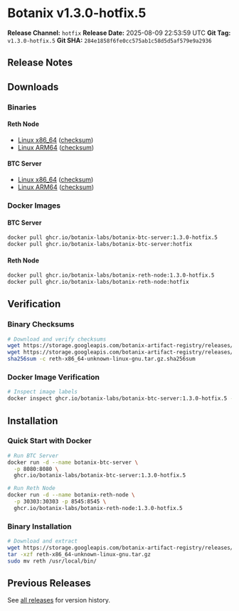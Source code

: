 # Botanix v1.3.0-hotfix.5

**Release Channel:** `hotfix`
**Release Date:** 2025-08-09 22:53:59 UTC
**Git Tag:** `v1.3.0-hotfix.5`
**Git SHA:** `284e1858f6fe0cc575ab1c58d5d5af579e9a2936`

## Release Notes



## Downloads

### Binaries

#### Reth Node
- [Linux x86_64](https://storage.googleapis.com/botanix-artifact-registry/releases/reth/hotfix/1.3.0-hotfix.5/reth-x86_64-unknown-linux-gnu.tar.gz) ([checksum](https://storage.googleapis.com/botanix-artifact-registry/releases/reth/hotfix/1.3.0-hotfix.5/reth-x86_64-unknown-linux-gnu.tar.gz.sha256sum))
- [Linux ARM64](https://storage.googleapis.com/botanix-artifact-registry/releases/reth/hotfix/1.3.0-hotfix.5/reth-aarch64-unknown-linux-gnu.tar.gz) ([checksum](https://storage.googleapis.com/botanix-artifact-registry/releases/reth/hotfix/1.3.0-hotfix.5/reth-aarch64-unknown-linux-gnu.tar.gz.sha256sum))

#### BTC Server
- [Linux x86_64](https://storage.googleapis.com/botanix-artifact-registry/releases/btc-server/hotfix/1.3.0-hotfix.5/btc-server-x86_64-unknown-linux-gnu.tar.gz) ([checksum](https://storage.googleapis.com/botanix-artifact-registry/releases/btc-server/hotfix/1.3.0-hotfix.5/btc-server-x86_64-unknown-linux-gnu.tar.gz.sha256sum))
- [Linux ARM64](https://storage.googleapis.com/botanix-artifact-registry/releases/btc-server/hotfix/1.3.0-hotfix.5/btc-server-aarch64-unknown-linux-gnu.tar.gz) ([checksum](https://storage.googleapis.com/botanix-artifact-registry/releases/btc-server/hotfix/1.3.0-hotfix.5/btc-server-aarch64-unknown-linux-gnu.tar.gz.sha256sum))

### Docker Images

#### BTC Server
```bash
docker pull ghcr.io/botanix-labs/botanix-btc-server:1.3.0-hotfix.5
docker pull ghcr.io/botanix-labs/botanix-btc-server:hotfix
```

#### Reth Node
```bash
docker pull ghcr.io/botanix-labs/botanix-reth-node:1.3.0-hotfix.5
docker pull ghcr.io/botanix-labs/botanix-reth-node:hotfix
```

## Verification

### Binary Checksums
```bash
# Download and verify checksums
wget https://storage.googleapis.com/botanix-artifact-registry/releases/reth/hotfix/1.3.0-hotfix.5/reth-x86_64-unknown-linux-gnu.tar.gz
wget https://storage.googleapis.com/botanix-artifact-registry/releases/reth/hotfix/1.3.0-hotfix.5/reth-x86_64-unknown-linux-gnu.tar.gz.sha256sum
sha256sum -c reth-x86_64-unknown-linux-gnu.tar.gz.sha256sum
```

### Docker Image Verification
```bash
# Inspect image labels
docker inspect ghcr.io/botanix-labs/botanix-btc-server:1.3.0-hotfix.5 --format='{{.Config.Labels}}'
```

## Installation

### Quick Start with Docker
```bash
# Run BTC Server
docker run -d --name botanix-btc-server \
  -p 8080:8080 \
  ghcr.io/botanix-labs/botanix-btc-server:1.3.0-hotfix.5

# Run Reth Node
docker run -d --name botanix-reth-node \
  -p 30303:30303 -p 8545:8545 \
  ghcr.io/botanix-labs/botanix-reth-node:1.3.0-hotfix.5
```

### Binary Installation
```bash
# Download and extract
wget https://storage.googleapis.com/botanix-artifact-registry/releases/reth/hotfix/1.3.0-hotfix.5/reth-x86_64-unknown-linux-gnu.tar.gz
tar -xzf reth-x86_64-unknown-linux-gnu.tar.gz
sudo mv reth /usr/local/bin/
```

## Previous Releases

See [all releases](../../README.md#releases) for version history.
